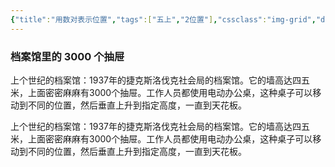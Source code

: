 ```yaml
---
{"title":"用数对表示位置","tags":["五上","2位置"],"cssclass":"img-grid","dg-publish":true,"permalink":"/5 课时设计/用数对表示位置/","dgPassFrontmatter":true,"noteIcon":""}
---
```




###  档案馆里的 3000 个抽屉

上个世纪的档案馆：1937年的捷克斯洛伐克社会局的档案馆。它的墙高达四五米，上面密密麻麻有3000个抽屉。工作人员都使用电动办公桌，这种桌子可以移动到不同的位置，然后垂直上升到指定高度，一直到天花板。

上个世纪的档案馆：1937年的捷克斯洛伐克社会局的档案馆。它的墙高达四五米，上面密密麻麻有3000个抽屉。工作人员都使用电动办公桌，这种桌子可以移动到不同的位置，然后垂直上升到指定高度，一直到天花板。

<p class="grid">
	<img alt="" src="https://r2.edui123.com/2023/08/bg2022053002.webp">
	<img alt="" src="https://r2.edui123.com/2023/08/bg2022053007.webp">
	<img alt="" src="https://r2.edui123.com/2023/08/bg2022053005.webp">
	<img alt="" src="https://r2.edui123.com/2023/08/bg2022053004.webp">
</p>


